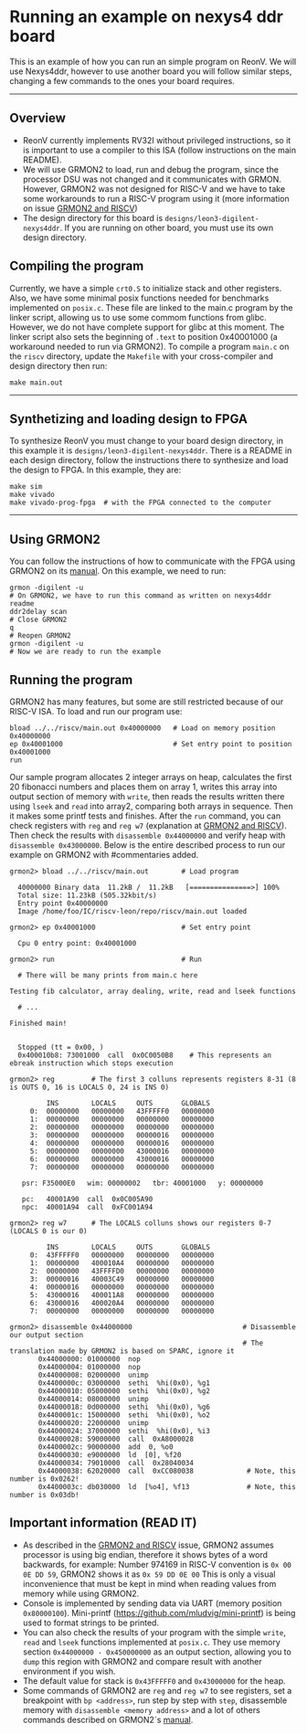 # Running an example on nexys4 ddr board

This is an example of how you can run an simple program on ReonV. We will use Nexys4ddr, however to use another board you will follow similar steps, 
changing a few commands to the ones your board requires.

---
## Overview
* ReonV currently implements RV32I without privileged instructions, so it is important to use a compiler to this ISA (follow instructions on the main README). 
* We will use GRMON2 to load, run and debug the program, since the processor DSU was not changed and it communicates with GRMON. However, GRMON2 was not designed for RISC-V and we have to take some workarounds to run a RISC-V program using it (more information on issue [GRMON2 and RISCV](https://github.com/lcbcFoo/ReonV/issues/5))
* The design directory for this board is `designs/leon3-digilent-nexys4ddr`. If you are running on other board, you must use its own design directory.

## Compiling the program
Currently, we have a simple `crt0.S` to initialize stack and other registers. Also, we have some minimal posix functions needed for benchmarks implemented on `posix.c`. These file are linked to the main.c program by the linker script, allowing us to use some commom functions from glibc. However, we do not have complete support for glibc at this moment. The linker script also sets the beginning of `.text` to position 0x40001000 (a workaround needed to run via GRMON2). To compile a program `main.c` on the `riscv` directory, update the `Makefile` with your cross-compiler and design directory then run:   
```
make main.out
```

---
## Synthetizing and loading design to FPGA
To synthesize ReonV you must change to your board design directory, in this example it is `designs/leon3-digilent-nexys4ddr`. There is a README in each design directory, follow the instructions there to synthesize and load the design to FPGA. In this example, they are:
```
make sim
make vivado
make vivado-prog-fpga  # with the FPGA connected to the computer 
```

---
## Using GRMON2
You can follow the instructions of how to communicate with the FPGA using GRMON2 on its [manual](http://www.gaisler.com/doc/grmon2.pdf). On this example, we need to run:
```
grmon -digilent -u
# On GRMON2, we have to run this command as written on nexys4ddr readme
ddr2delay scan
# Close GRMON2
q
# Reopen GRMON2
grmon -digilent -u
# Now we are ready to run the example
```

## Running the program
GRMON2 has many features, but some are still restricted because of our RISC-V ISA. To load and run our program use:
```
bload ../../riscv/main.out 0x40000000   # Load on memory position 0x40000000
ep 0x40001000                           # Set entry point to position 0x40001000
run
```
Our sample program allocates 2 integer arrays on heap, calculates the first 20 fibonacci numbers and places them on array 1, writes this array into output section of memory with `write`, then reads the results written there using `lseek` and `read` into array2, comparing both arrays in sequence. Then it makes some printf tests and finishes.
After the `run` command, you can check registers with `reg` and `reg w7` (explanation at [GRMON2 and RISCV](https://github.com/lcbcFoo/ReonV/issues/5)). Then check the results with `disassemble 0x44000000` and verify heap with `disassemble 0x43000000`. Below is the entire described process to run our example on GRMON2 with #commentaries added.
```
grmon2> bload ../../riscv/main.out        # Load program 

  40000000 Binary data  11.2kB /  11.2kB   [===============>] 100%  
  Total size: 11.23kB (505.32kbit/s)                              
  Entry point 0x40000000                                                                       
  Image /home/foo/IC/riscv-leon/repo/riscv/main.out loaded 
  
grmon2> ep 0x40001000                     # Set entry point                                                                 

  Cpu 0 entry point: 0x40001000  
  
grmon2> run                               # Run

  # There will be many prints from main.c here 

Testing fib calculator, array dealing, write, read and lseek functions

  # ...
  
Finished main!

  
  Stopped (tt = 0x00, )                                                                   
  0x400010b8: 73001000  call  0x0C0050B8    # This represents an ebreak instruction which stops execution
  
grmon2> reg         # The first 3 colluns represents registers 8-31 (8 is OUTS 0, 16 is LOCALS 0, 24 is INS 0)

         INS        LOCALS     OUTS       GLOBALS
     0:  00000000   00000000   43FFFFF0   00000000
     1:  00000000   00000000   00000000   00000000
     2:  00000000   00000000   00000000   00000000
     3:  00000000   00000000   00000016   00000000
     4:  00000000   00000000   00000016   00000000
     5:  00000000   00000000   43000016   00000000
     6:  00000000   00000000   43000016   00000000
     7:  00000000   00000000   00000000   00000000
  
   psr: F35000E0   wim: 00000002   tbr: 40001000   y: 00000000
  
   pc:   40001A90  call  0x0C005A90            
   npc:  40001A94  call  0xFC001A94 
   
grmon2> reg w7      # The LOCALS colluns shows our registers 0-7 (LOCALS 0 is our 0)

         INS        LOCALS     OUTS       GLOBALS
     0:  43FFFFF0   00000000   00000000   00000000
     1:  00000000   400010A4   00000000   00000000
     2:  00000000   43FFFFD0   00000000   00000000
     3:  00000016   40003C49   00000000   00000000
     4:  00000016   00000000   00000000   00000000
     5:  43000016   400011A8   00000000   00000000
     6:  43000016   400020A4   00000000   00000000
     7:  00000000   00000000   00000000   00000000      

grmon2> disassemble 0x44000000                           # Disassemble our output section
                                                         # The translation made by GRMON2 is based on SPARC, ignore it
       0x44000000: 01000000  nop                 
       0x44000004: 01000000  nop                 
       0x44000008: 02000000  unimp               
       0x4400000c: 03000000  sethi  %hi(0x0), %g1
       0x44000010: 05000000  sethi  %hi(0x0), %g2
       0x44000014: 08000000  unimp               
       0x44000018: 0d000000  sethi  %hi(0x0), %g6
       0x4400001c: 15000000  sethi  %hi(0x0), %o2
       0x44000020: 22000000  unimp               
       0x44000024: 37000000  sethi  %hi(0x0), %i3
       0x44000028: 59000000  call  0xA8000028    
       0x4400002c: 90000000  add  0, %o0         
       0x44000030: e9000000  ld  [0], %f20       
       0x44000034: 79010000  call  0x28040034    
       0x44000038: 62020000  call  0xCC080038             # Note, this number is 0x0262!
       0x4400003c: db030000  ld  [%o4], %f13              # Note, this number is 0x03db!
```
## Important information (READ IT)
* As described in the [GRMON2 and RISCV](https://github.com/lcbcFoo/ReonV/issues/5) issue, GRMON2 assumes processor is using big endian, therefore it shows bytes of a word backwards, for example:
Number 974169 in RISC-V convention is `0x 00 0E DD 59`, GRMON2 shows it as `0x 59 DD 0E 00`
This is only a visual inconvenience that must be kept in mind when reading values from memory while using GRMON2.
* Console is implemented by sending data via UART (memory position `0x80000100`). Mini-printf (https://github.com/mludvig/mini-printf) is being used to format strings to be printed. 
* You can also check the results of your program with the simple `write`, `read` and `lseek` functions implemented at `posix.c`. They use memory section `0x44000000 - 0x450000000` as an output section, allowing you to `dump` this region with GRMON2 and compare result with another environment if you wish. 
* The default value for stack is `0x43FFFFF0` and `0x43000000` for the heap.
* Some commands of GRMON2 are `reg` and `reg w7` to see registers, set a breakpoint with `bp <address>`, run step by step with `step`, disassemble memory with `disassemble <memory address>` and a lot of others commands described on GRMON2´s [manual](http://www.gaisler.com/doc/grmon2.pdf).

